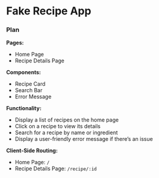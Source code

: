 # Fake Recipe App

### Plan

**Pages:**

- Home Page
- Recipe Details Page

**Components:**

- Recipe Card
- Search Bar
- Error Message

**Functionality:**

- Display a list of recipes on the home page
- Click on a recipe to view its details
- Search for a recipe by name or ingredient
- Display a user-friendly error message if there’s an issue

**Client-Side Routing:**

- Home Page: `/`
- Recipe Details Page: `/recipe/:id`
